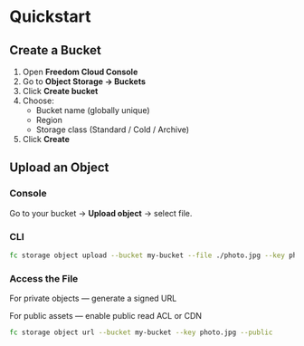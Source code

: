 # Quickstart

## Create a Bucket
1. Open **Freedom Cloud Console**
2. Go to **Object Storage → Buckets**
3. Click **Create bucket**
4. Choose:
   - Bucket name (globally unique)
   - Region
   - Storage class (Standard / Cold / Archive)
5. Click **Create**

## Upload an Object
### Console
Go to your bucket → **Upload object** → select file.

### CLI
```bash
fc storage object upload --bucket my-bucket --file ./photo.jpg --key photo.jpg
```
### Access the File

For private objects — generate a signed URL

For public assets — enable public read ACL or CDN
```bash
fc storage object url --bucket my-bucket --key photo.jpg --public
```
